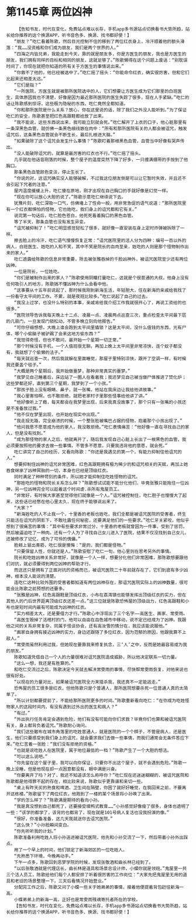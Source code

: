 # 第1145章 两位凶神
        【告知书友，时代在变化，免费站点难以长存，手机app多书源站点切换看书大势所趋，站长给你推荐的这个换源APP，听书音色多、换源、找书都好使！】
       “朋友？”吃仁看着陈歌，然后目光控制不住的移到了两位红衣身上，冷汗顺着他的额头滑落：“我……没资格和你们成为朋友，我们是两个世界的人。”
       “四海之内皆兄弟，我能走到今天，靠的就是朋友多，你是方医生的朋友，我也是方医生的朋友，我们拥有同样的目标和相同的朋友，这就足够了。”陈歌懒得在这个问题上废话：“别耽误时间了，你现在就把你知道的所有关于方医生的事情说出来。”
       “你救不了他的，他已经被选中了。”吃仁摇了摇头：“你能命令红衣，确实很厉害，但和它们比起来还相差太远。”
       “它们是指？”
       “一所医院，方医生就是被那所医院选中的人，它们想要让方医生成为它们那里的白班医生，具体原因我也不清楚，好像是因为最近那所医院的医生失踪了很多，现在人手紧缺。”吃仁的话让陈歌感到惊讶，这些极为隐秘的东西，吃仁竟然全都知道。
       “你和那所医院是什么关系？放心，你在这里说的话，除了我们之外没人能听到。”为了保证吃仁的安全，陈歌甚至把红色高跟鞋都给放了出来。
       “我不能说，这些东西说出来，我可能立刻就会死。”吃仁解开了上衣的口子，他心脏那里有一条深黑色血管，就仿佛一条黑色细线嵌在肉中：“所有和那所医院有关的人都会被诅咒，触发诅咒后，这条黑色血管就会不断生长，最后扎根进大脑。”
       “如果破除了这个诅咒会发生什么事情？”陈歌盯着那根黑色血管，血管当中好像有哭声传出。
       “没人能破除诅咒的，就算是最厉害的红衣也不行。”吃仁摇了摇头。
       几乎就在他话音刚落的时候，整个屋子的温度突然下降了好多，一只缠满绷带的手按到了他胸口。
       那条黑色血管颜色变淡，停止生长了。
       “你说的对，这诅咒确实没人能够破解，不过我这位朋友倒是可以让它暂时失效，并且还不会引起下咒者的注意。”
       屋内温度缓缓上升，吃仁傻在原地，刚才出现在自己胸口的手就好像是幻觉一样。
       “现在你可以放心大胆的说了。”陈歌示意吃仁继续说下去。
       犹豫片刻，吃仁深吸一口气，仿佛堵上了性命一般，用非常急促的语气说道：“那所医院里有一个红衣都惧怕的怪物，它也姓吃，我们身上的诅咒都和它有关。”
       说完第一句话后，吃仁脸色苍白，他死死看着胸口的黑色血管。
       等了半天，那条血管也没有发生异变。
       “诅咒被抑制了！”吃仁明显感觉轻松了很多，就好像一直安装在身上定时炸弹被拆除了一样。
       擦去脸上的冷汗，吃仁语气慢慢恢复正常：“诅咒医院里的活人分为四种：编号一百以外的病人，白班医生、姓吃的人和不笑，其中不笑是院长的血肉至亲，姓吃的人则是那个怪物制作出来的家人。”
       吃仁透露给陈歌的信息非常重要，除去被张雅吞掉的千脸凶神外，被诅咒医院至少还有两位凶神。
       一位是院长，一位姓吃。
       “你们是被制作出来的家人？”陈歌使用阴瞳打量吃仁，这就是个很普通的大叔，他身上没有任何吸引人的地方，陈歌搞不懂凶神为什么会看中他。
       “这事要从十五年前说起了，那时候我刚到新海生活，年轻胆大，住在新海的亲戚给我找了一份看守太平间的工作。不累，就是夜班比较多。”吃仁说起了自己的过去。
       “我没上过学，也没什么特别的本事，亲戚肯给我介绍工作我就很开心了，再说工资给的也很多。”
       “医院领导告诉我每天晚上十二点、凌晨一点、凌晨两点巡查三次，重点检查太平间最下层的几扇门，一旦发现门锁松动，不管多晚立刻向他报告。”
       “可你仔细想想，大晚上谁会跑到太平间里撬锁？这是太平间，没什么值钱的东西，光有尸体，哪个小偷脑子被驴踢了会来这地方偷东西？”
       “我觉得奇怪，但也不敢问，最开始一个星期一切正常。”
       “那个时候没有手机，一个人值班很无聊。再加上晚上太平间里非常凉快，连个蚊子都没有，我就想了个偷懒的法子。”
       “每天就巡查一次，然后我就躲在里面睡觉，那屋子里特别凉快，跟开了空调一样，有时候我还要盖个毯子。”
       “大概是两个星期后，我开始做噩梦，那种非常真实的噩梦。”
       “我梦见自己睡着后，床边站了一圈人在看着我；我还梦见自己被当做尸体推进了焚化炉；这些梦都还好，直到第三个星期，我梦到了一个小孩。”
       “那孩子脸上没有眼睛、鼻子，就一张嘴，他站在我床边让我给他讲故事。”
       “我心里害怕啊，也不敢拒绝，就把老家村子里那些怪事给他讲了讲。”
       “他好像听上了瘾，每天都会在我梦里出现，后来我真没故事了，那个只有一张嘴的小孩还是不准备放过我。”
       “他不仅在梦里出现，也开始在现实中出现。”
       “我走投无路，完全崩溃的时候，一个整张脸被嘴巴占据的怪物，抱着那个小孩出现了。”
       “他问我愿不愿意成为他的家人，我没敢拒绝。”吃仁表情痛苦：“他好像一直在寻找自己的家人，但是没有找到。”
       “成为那怪物的家人之后，他就离开了，随后我发现自己心脏上长出了一根黑色的血管，我必须要按照他的要求去做一些事情。不管多不愿意，只要我违背他的意愿，就会死。”
       吃仁讲完了自己的经历，又看向陈歌：“你还是我遇见的第一个，有能力抑制住他诅咒的人。”
       想要抑制住凶神的诅咒非常困难，红色高跟鞋拥有极为稀少的和诅咒相关的天赋，再加上她吞食继承了凶神冥胎的一切，本身也已经是顶级红衣。
       同时满足了种种苛刻的条件，所以她才能抑制住吃姓怪物的诅咒。
       “那姓吃的怪物和院长关系怎么样？”陈歌想试试能不能分化他们，毕竟张雅只能拖住一位凶神，另一位凶神完全可以趁着这个时间虐.杀所有鬼屋员工。
       “非常好，有时候大家甚至觉得他们就像是一个人。”诅咒被控制住，吃仁胆子也慢慢大了起来，这些话已经憋在他心里太久，现在终于能够说出来了。
       “大家？”
       “新海姓吃的人不止我一个，十里香的老板也姓吃，我们全都是被诅咒医院的受害者，终生只能活在诅咒的阴影下，不敢吐露任何秘密，还要满足他们的一些要求。”吃仁牙关紧咬，他似乎想到了很痛苦的事情：“其中有些要求非常过分，十里香的老板就曾因为一件事，受到了惩罚，然后被逼迫吃了一种肉。还有一个人为了寻找自己女儿进入了医院，结果不仅没找到自己女儿，还被修改了记忆，成为了可怜的傀儡。”
       脸颊上冒出青筋，吃仁很是懊悔：“是的，我们都是怪物。”
       “只要保留人性，你就还是人。”陈歌安慰了吃仁一句，他心里则在思考另外的事情。
       院长和吃姓凶神关系非常好，就像是一个人一样，想要分化他们非常困难，那陈歌想要跟他们对抗，就必须要得到两位凶神的帮助才行。
       而这还只是拥有了正面对抗的资格而已，被诅咒医院二十年前就存在了，它们到底有多少凶神，根本没人能说的清楚。
       连吃仁这种比较外围的受害者都知道有两位凶神存在，那诅咒医院实际上的凶神数量，很可能会比陈歌之前预想的还要多。
       “张雅是凶神，红色高跟鞋是顶级红衣，小布在荔湾镇也能够发挥出顶级红衣的实力，但在其他人的门后世界距离顶级红衣还差一点。”这三位就是陈歌恐怖屋的顶级战力，红色高跟鞋和小布也是短时间内最有可能成为凶神的红衣。
       “实力相差太大，还是要借力才行。”陈歌心中浮现出了三个名字——高医生、画家、常雯雨。
       “高医生毁掉了活棺村的门，他可以自由在血色城市中移动，说不定已经成为了凶神。我跟他之间的关系非常复杂，同属于怪谈协会，还有高汝雪的情分在，我应该能说服他。”
       “画家自身拥有接近凶神的实力，身边还跟随了多位红衣，因为范郁的原因，他跟我算不上敌人。”
       “常雯雨虽然利用过我，但她现在要靠我来修复执念，三‘人’之中，反而是她最容易成为我的朋友。”
       陈歌知道凭借自己一个人的力量很难对诅咒医院造成威胁，所以他决定联系一切力量。
       “这么一想，我还是有胜算的。”
       和吃仁交流过之后，陈歌决定今天就去解决常雯雨的事情，尽快帮常雯雨恢复，对他来说也很有好处。
       “以现在的力量对比，如果被诅咒医院全力来猎杀我，我还真不一定能逃走。”
       恐怖屋的员工很多是红衣，但他陈歌只是个普通人，那所医院想要杀死一位普通人真的太简单了。
       “所以计划都要提前了，不能给那所医院更多的时间。”陈歌重新看向吃仁：“在你成为吃姓怪物家人的这段时间内，有没有遇到过外出的医生和病人？”
       “有过。”
       “外出执行任务肯定会遇到危险，他们有没有可能向你们求救？毕竟你们也算和被诅咒医院有关，身上都背负着诅咒。”陈歌耐心询问。
       “我们这些散布在城市角落里的吃姓普通人，就是医院的一个个棋子，不管是病人，还是医生，他们只要感受到我们身上的诅咒，就会要求我们去做一些事情，而我们通常会无条件答应下来。”吃仁苦着一张脸：“我们没有拒绝的资格。”
       “也就是说吃姓人在医院里，属于地位最低的一档？”陈歌产生了一个大胆的想法。
       “可以这么说吧。”
       “你先留在这个屋子里，我可以向你保证，只要你不出这个屋子，就不会遇到危险。”陈歌一晚上没睡，但是他现在却一点困意都没有，眼中满是兴奋。
       “你要离开了吗？对了，我还不知道该怎么称呼你？”吃仁现在还迷迷糊糊的，被诅咒医院和陈歌都是他得罪不起的存在，相比较来说，陈歌似乎更靠谱和亲切一些。
       “桌上有昨天买的熟食和啤酒，卫生间在隔壁，你困了就好好睡觉，在我回来之前，不要离开这栋楼。”陈歌留下了两位红衣，他跑到了一楼的某个场景将小孙唤了出来。
       “学的怎么样了？”陈歌满是期待的看向小孙。
       “我是真没想到自己都死了，还要接受填鸭式教育……”小孙感觉好像瘦了很多，身体也透明了一些：“该学的都学了，该背的也都背了，现在就是101号病人复活也没我扮演的像。”
       “很好，你准备准备，这几天我就送你去诅咒医院。”
       “这么快？”小孙脸瞬间变白。
       “你先听听我的计划。”
       陈歌准备利用吃姓人将小孙送进被诅咒医院，他先和小孙交流了一下，然后带着小孙外出踩点。
       用了一个早上的时间，他们锁定了新海郊区的一位吃姓人。
       “先熟悉下环境，今晚再动手。”
       下午一点多，陈歌回到恶梦学院的时候，发现张敬酒和曲长林已经到了。
       “以后张敬酒就是代理店长，曲长林是道具和场景总设计师，小蝶你就是领班。”鬼屋里一共三个活人员工，陈歌给他们每个人都安排了听着很厉害的工作岗位：“大家先把鬼屋里无用的道具和老旧的场景整理一下，三天后看情况开始营业。”
       分配完工作之后，陈歌又问了小蝶一些关于她弟弟的事情，接着他便提着背包赶往新海一高。
       小蝶弟弟上的新海一高，正好也是常雯雨残魂寄托者所在的学校。
       【告知书友，时代在变化，免费站点难以长存，手机app多书源站点切换看书大势所趋，站长给你推荐的这个换源APP，听书音色多、换源、找书都好使！】